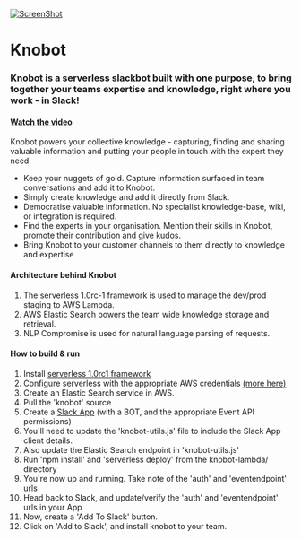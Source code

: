 [![ScreenShot](http://figure.ai/media/say-hello.png)](https://youtu.be/qw0reRmMn-k)

# Knobot

### Knobot is a serverless slackbot built with one purpose, to bring together your teams expertise and knowledge, right where you work - in Slack!

#### [Watch the video](https://youtu.be/qw0reRmMn-k)

Knobot powers your collective knowledge - capturing, finding and sharing valuable information and putting your people in touch with the expert they need.

- Keep your nuggets of gold. Capture information surfaced in team conversations and add it to Knobot.
- Simply create knowledge and add it directly from Slack.
- Democratise valuable information. No specialist knowledge-base, wiki, or integration is required.
- Find the experts in your organisation. Mention their skills in Knobot, promote their contribution and give kudos.
- Bring Knobot to your customer channels to them directly to knowledge and expertise



#### Architecture behind Knobot

1. The serverless 1.0rc-1 framework is used to manage the dev/prod staging to AWS Lambda.
2. AWS Elastic Search powers the team wide knowledge storage and retrieval.
3. NLP Compromise is used for natural language parsing of requests.


#### How to build & run

1. Install [serverless 1.0rc1 framework](https://github.com/serverless/serverless)
2. Configure serverless with the appropriate AWS credentials [(more here)](https://github.com/serverless/serverless/blob/master/docs/02-providers/aws/01-setup.md)
3. Create an Elastic Search service in AWS.
3. Pull the 'knobot' source
4. Create a [Slack App](https://api.slack.com/slack-apps) (with a BOT, and the appropriate Event API permissions)
5. You'll need to update the 'knobot-utils.js' file to include the Slack App client details.
6. Also update the Elastic Search endpoint in 'knobot-utils.js'
7. Run 'npm install' and 'serverless deploy' from the knobot-lambda/ directory
8. You're now up and running. Take note of the 'auth' and 'eventendpoint' urls
9. Head back to Slack, and update/verify the 'auth' and 'eventendpoint' urls in your App
10. Now, create a 'Add To Slack' button.
11. Click on 'Add to Slack', and install knobot to your team.

